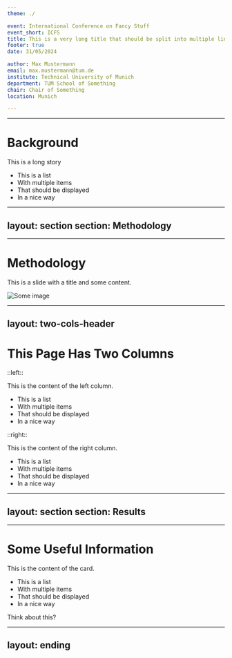 ```yaml
---
theme: ./

event: International Conference on Fancy Stuff
event_short: ICFS
title: This is a very long title that should be split into multiple lines
footer: true
date: 31/05/2024

author: Max Mustermann
email: max.mustermann@tum.de
institute: Technical University of Munich
department: TUM School of Something
chair: Chair of Something
location: Munich

---
```


---

# Background

<div class="subtitle">This is a long story</div>

- This is a list
- With multiple items
- That should be displayed
- In a nice way


---
layout: section
section: Methodology
---


---

# Methodology

This is a <Marker>slide</Marker> with a title and some content.

<img src="https://cover.sli.dev" alt="Some image" class="w-120" />


---
layout: two-cols-header
---

# This Page Has Two Columns

::left::

This is the content of the left column.

- This is a list
- With multiple items
- That should be displayed
- In a nice way

::right::

This is the content of the right column.

- This is a list
- With multiple items
- That should be displayed
- In a nice way


---
layout: section
section: Results
---


---

# Some Useful Information

<Card title="This is a card">
This is the content of the card.

- This is a list
- With multiple items
- That should be displayed
- In a nice way
</Card>


<Think>
Think about this?
</Think>


---
layout: ending
---

